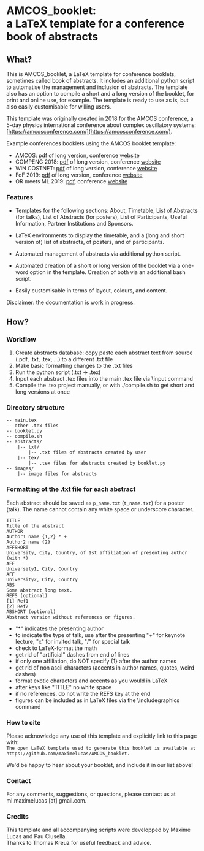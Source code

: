 # AMCOS_booklet: <br/> a LaTeX template for a conference book of abstracts

## What?

This is AMCOS_booklet, a LaTeX template for conference booklets, sometimes called book of abstracts. It includes an additional python script to automatise the management and inclusion of abstracts. The template also has an option to compile a short and a long version of the booklet, for print and online use, for example. The template is ready to use as is, but also easily customisable for willing users.

This template was originally created in 2018 for the AMCOS conference, a 5-day physics international conference about complex oscillatory systems: [https://amcosconference.com/](https://amcosconference.com/). 

Example conferences booklets using the AMCOS booklet template:
- AMCOS: [pdf](https://amcos.files.wordpress.com/2018/07/booklet_updated_july.pdf) of long version, conference [website](https://amcosconference.com/)
- COMPENG 2018: [pdf](http://compeng2018.ieeesezioneitalia.it/wp-content/uploads/2018/10/booklet_corretto3.pdf) of long version, conference [website](http://compeng2018.ieeesezioneitalia.it/)
- WiN COSTNET: [pdf](https://github.com/luisacutillo78/WiN-Workshop/blob/master/main.pdf) of long version, conference [website](https://win.leeds.ac.uk/)
- FoF 2019: [pdf](http://fof.oac.uncor.edu/2019/wp-content/uploads/sites/3/2019/04/program_3.pdf) of long version, conference [website](http://fof.oac.uncor.edu/2019/)
- OR meets ML 2019: [pdf](https://www.euro-online.org/websites/or-in-practice/wp-content/uploads/sites/8/2019/04/OR_meets_ML_abstract_booklet_final.pdf), conference [website](https://www.eventbrite.com/e/operations-research-meets-machine-learning-how-to-get-the-most-of-both-worlds-to-achieve-excellent-tickets-53748030807#)

### Features

- Templates for the following sections: About, Timetable, List of Abstracts (for talks), List of Abstracts (for posters), List of Participants, Useful Information, Partner Institutions and Sponsors.

- LaTeX environments to display the timetable, and a (long and short version of) list of abstracts, of posters, and of participants.

- Automated management of abstracts via additional python script.

- Automated creation of a short or long version of the booklet via a one-word option in the template. Creation of both via an additional bash script.

- Easily customisable in terms of layout, colours, and content.

Disclaimer: the documentation is work in progress.

## How?

### Workflow

1. Create abstracts database: copy paste each abstract text from source (.pdf, .txt, .tex, ...) to a different .txt file
2. Make basic formatting changes to the .txt files
3. Run the python script (.txt -> .tex)
4. Input each abstract .tex files into the main .tex file via \input command
5. Compile the .tex project manually, or with ./compile.sh to get short and long versions at once

### Directory structure

```
-- main.tex
-- other .tex files
-- booklet.py
-- compile.sh
-- abstracts/
    |-- txt/
        |-- .txt files of abstracts created by user
    |-- tex/
        |-- .tex files for abstracts created by booklet.py
-- images/
    |-- image files for abstracts
```

### Formatting ot the .txt file for each abstract

Each abstract should be saved as `p_name.txt` (`t_name.txt`) for a poster (talk). The name cannot contain any white space or underscore character.

```
TITLE
Title of the abstract
AUTHOR
Author1 name {1,2} * +
Author2 name {2}
AFFSHORT
University, City, Country, of 1st affiliation of presenting author (with *)
AFF
University1, City, Country
AFF
University2, City, Country
ABS
Some abstract long text.
REFS (optional)
[1] Ref1
[2] Ref2
ABSHORT (optional)
Abstract version without references or figures.
```

- "*" indicates the presenting author
- to indicate the type of talk, use after the presenting "+" for keynote lecture, "x" for invited talk, "/" for special talk
- check to LaTeX-format the math
- get rid of "artificial" dashes from end of lines
- if only one affiliation, do NOT specify {1} after the author names
- get rid of non ascii characters (accents in author names, quotes, weird dashes)
- format exotic characters and accents as you would in LaTeX
- after keys like "TITLE" no white space
- if no references, do not write the REFS key at the end
- figures can be included as in LaTeX files via the \includegraphics command

### How to cite

Please acknowledge any use of this template and explicitly link to this page with:  
`The open LaTeX template used to generate this booklet is available at https://github.com/maximelucas/AMCOS_booklet.`  

We'd be happy to hear about your booklet, and include it in our list above!

### Contact

For any comments, suggestions, or questions, please contact us at ml.maximelucas [at] gmail.com.  

### Credits 

This template and all accompanying scripts were developped by Maxime Lucas and Pau Clusella.  
Thanks to Thomas Kreuz for useful feedback and advice.  

